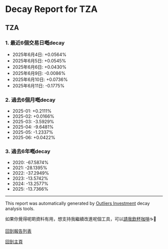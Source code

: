 # Decay Report for TZA

## TZA

### 1. 最近6個交易日嘅decay

- 2025年6月4日: +0.0564%
- 2025年6月5日: +0.0545%
- 2025年6月6日: +0.0430%
- 2025年6月9日: -0.0086%
- 2025年6月10日: +0.0736%
- 2025年6月11日: -0.1775%

### 2. 過去6個月嘅decay

- 2025-01: +0.2111%
- 2025-02: +0.0166%
- 2025-03: -3.5929%
- 2025-04: -9.6481%
- 2025-05: -1.2337%
- 2025-06: +0.0422%

### 3. 過去6年嘅decay

- 2020: -67.5874%
- 2021: -28.1395%
- 2022: -37.2949%
- 2023: -13.5742%
- 2024: -13.2577%
- 2025: -13.7366%

------------------------------
This report was automatically generated by [Outliers Investment](https://outliersecon.github.io/Outliers-Investment/) decay analysis tools.

如果你覺得呢啲資料有用，想支持我繼續改進呢個工具，可以[請我飲杯咖啡](https://buymeacoffee.com/outliersecon)☕🙏

[回到報告列表](https://outliersecon.github.io/Outliers-Investment/reports/reports_public)

[回到主頁](https://outliersecon.github.io/Outliers-Investment/)